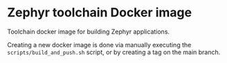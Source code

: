 # Zephyr toolchain Docker image

Toolchain docker image for building Zephyr applications.

Creating a new docker image is done via manually executing the ```scripts/build_and_push.sh``` script, or by creating a tag on the main branch.

